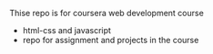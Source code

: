 Thise repo is for coursera web development course
  - html-css and javascript
  - repo  for assignment and projects in the course 
